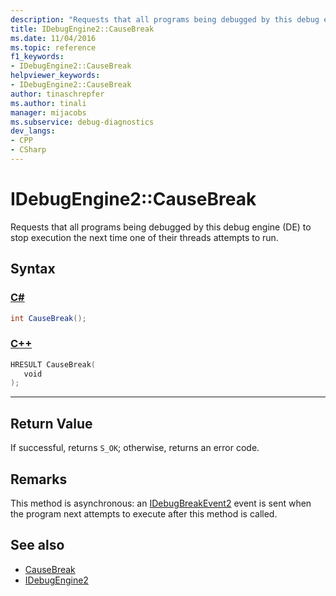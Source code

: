 ```yaml
---
description: "Requests that all programs being debugged by this debug engine (DE) to stop execution the next time one of their threads attempts to run."
title: IDebugEngine2::CauseBreak
ms.date: 11/04/2016
ms.topic: reference
f1_keywords:
- IDebugEngine2::CauseBreak
helpviewer_keywords:
- IDebugEngine2::CauseBreak
author: tinaschrepfer
ms.author: tinali
manager: mijacobs
ms.subservice: debug-diagnostics
dev_langs:
- CPP
- CSharp
---
```

# IDebugEngine2::CauseBreak

Requests that all programs being debugged by this debug engine (DE) to stop execution the next time one of their threads attempts to run.

## Syntax

### [C#](#tab/csharp)
```csharp
int CauseBreak();
```
### [C++](#tab/cpp)
```cpp
HRESULT CauseBreak( 
   void 
);
```
---

## Return Value
 If successful, returns `S_OK`; otherwise, returns an error code.

## Remarks
 This method is asynchronous: an [IDebugBreakEvent2](../../../extensibility/debugger/reference/idebugbreakevent2.md) event is sent when the program next attempts to execute after this method is called.

## See also
- [CauseBreak](../../../extensibility/debugger/reference/idebugprogram2-causebreak.md)
- [IDebugEngine2](../../../extensibility/debugger/reference/idebugengine2.md)
